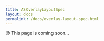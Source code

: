 ```yaml
---
title: ASOverlayLayoutSpec
layout: docs
permalink: /docs/overlay-layout-spec.html
---
```


<div class = "warning">😑 This page is coming soon...</div>